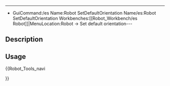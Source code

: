 ---
- GuiCommand:/es   Name:Robot SetDefaultOrientation   Name/es:Robot SetDefaultOrientation   Workbenches:[[Robot_Workbench/es   Robot]]|MenuLocation:Robot → Set default orientation---


</div>

## Description

## Usage





{{Robot_Tools_navi

}} 
